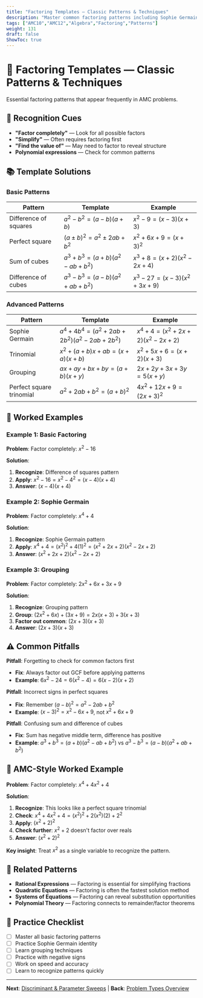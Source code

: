 ```yaml
---
title: "Factoring Templates — Classic Patterns & Techniques"
description: "Master common factoring patterns including Sophie Germain, grouping, and advanced techniques."
tags: ["AMC10","AMC12","Algebra","Factoring","Patterns"]
weight: 131
draft: false
ShowToc: true
---
```


# 🔢 Factoring Templates — Classic Patterns & Techniques

Essential factoring patterns that appear frequently in AMC problems.

## 🎯 Recognition Cues

- **"Factor completely"** — Look for all possible factors
- **"Simplify"** — Often requires factoring first
- **"Find the value of"** — May need to factor to reveal structure
- **Polynomial expressions** — Check for common patterns

## 📚 Template Solutions

### Basic Patterns
| Pattern | Template | Example |
|---------|----------|---------|
| Difference of squares | $a^2 - b^2 = (a-b)(a+b)$ | $x^2 - 9 = (x-3)(x+3)$ |
| Perfect square | $(a \pm b)^2 = a^2 \pm 2ab + b^2$ | $x^2 + 6x + 9 = (x+3)^2$ |
| Sum of cubes | $a^3 + b^3 = (a+b)(a^2-ab+b^2)$ | $x^3 + 8 = (x+2)(x^2-2x+4)$ |
| Difference of cubes | $a^3 - b^3 = (a-b)(a^2+ab+b^2)$ | $x^3 - 27 = (x-3)(x^2+3x+9)$ |

### Advanced Patterns
| Pattern | Template | Example |
|---------|----------|---------|
| Sophie Germain | $a^4 + 4b^4 = (a^2+2ab+2b^2)(a^2-2ab+2b^2)$ | $x^4 + 4 = (x^2+2x+2)(x^2-2x+2)$ |
| Trinomial | $x^2 + (a+b)x + ab = (x+a)(x+b)$ | $x^2 + 5x + 6 = (x+2)(x+3)$ |
| Grouping | $ax + ay + bx + by = (a+b)(x+y)$ | $2x + 2y + 3x + 3y = 5(x+y)$ |
| Perfect square trinomial | $a^2 + 2ab + b^2 = (a+b)^2$ | $4x^2 + 12x + 9 = (2x+3)^2$ |

## 🎯 Worked Examples

### Example 1: Basic Factoring
**Problem**: Factor completely: $x^2 - 16$

**Solution**:
1. **Recognize**: Difference of squares pattern
2. **Apply**: $x^2 - 16 = x^2 - 4^2 = (x-4)(x+4)$
3. **Answer**: $(x-4)(x+4)$

### Example 2: Sophie Germain
**Problem**: Factor completely: $x^4 + 4$

**Solution**:
1. **Recognize**: Sophie Germain pattern
2. **Apply**: $x^4 + 4 = (x^2)^2 + 4(1)^2 = (x^2+2x+2)(x^2-2x+2)$
3. **Answer**: $(x^2+2x+2)(x^2-2x+2)$

### Example 3: Grouping
**Problem**: Factor completely: $2x^2 + 6x + 3x + 9$

**Solution**:
1. **Recognize**: Grouping pattern
2. **Group**: $(2x^2 + 6x) + (3x + 9) = 2x(x+3) + 3(x+3)$
3. **Factor out common**: $(2x+3)(x+3)$
4. **Answer**: $(2x+3)(x+3)$

## ⚠️ Common Pitfalls

**Pitfall**: Forgetting to check for common factors first
- **Fix**: Always factor out GCF before applying patterns
- **Example**: $6x^2 - 24 = 6(x^2 - 4) = 6(x-2)(x+2)$

**Pitfall**: Incorrect signs in perfect squares
- **Fix**: Remember $(a-b)^2 = a^2 - 2ab + b^2$
- **Example**: $(x-3)^2 = x^2 - 6x + 9$, not $x^2 + 6x + 9$

**Pitfall**: Confusing sum and difference of cubes
- **Fix**: Sum has negative middle term, difference has positive
- **Example**: $a^3 + b^3 = (a+b)(a^2-ab+b^2)$ vs $a^3 - b^3 = (a-b)(a^2+ab+b^2)$

## 🎯 AMC-Style Worked Example

**Problem**: Factor completely: $x^4 + 4x^2 + 4$

**Solution**:
1. **Recognize**: This looks like a perfect square trinomial
2. **Check**: $x^4 + 4x^2 + 4 = (x^2)^2 + 2(x^2)(2) + 2^2$
3. **Apply**: $(x^2 + 2)^2$
4. **Check further**: $x^2 + 2$ doesn't factor over reals
5. **Answer**: $(x^2 + 2)^2$

**Key insight**: Treat $x^2$ as a single variable to recognize the pattern.

## 🔗 Related Patterns

- **Rational Expressions** — Factoring is essential for simplifying fractions
- **Quadratic Equations** — Factoring is often the fastest solution method
- **Systems of Equations** — Factoring can reveal substitution opportunities
- **Polynomial Theory** — Factoring connects to remainder/factor theorems

## 📝 Practice Checklist

- [ ] Master all basic factoring patterns
- [ ] Practice Sophie Germain identity
- [ ] Learn grouping techniques
- [ ] Practice with negative signs
- [ ] Work on speed and accuracy
- [ ] Learn to recognize patterns quickly

---

**Next**: [Discriminant & Parameter Sweeps](discriminant-and-parameter-sweeps) | **Back**: [Problem Types Overview](../)
